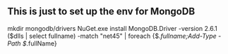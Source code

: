 ## This is just to set up the env for MongoDB
mkdir mongodb/drivers
NuGet.exe install MongoDB.Driver -version 2.6.1
($dlls | select fullname) -match "net45" | foreach {$_.fullname;Add-Type -Path $_.fullName}